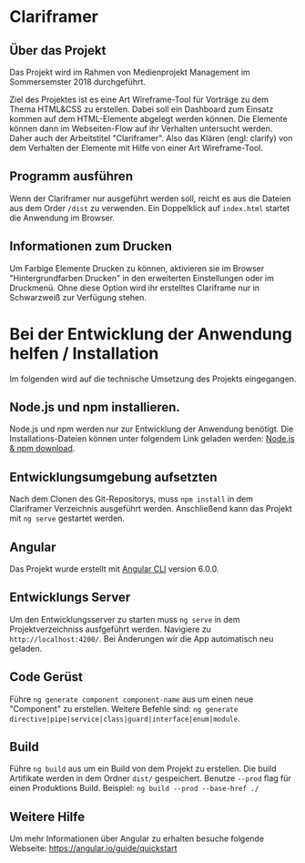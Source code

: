 # Clariframer

## Über das Projekt
Das Projekt wird im Rahmen von Medienprojekt Management im Sommersemster 2018 durchgeführt.

Ziel des Projektes ist es eine Art Wireframe-Tool für Vorträge zu dem Thema HTML&CSS zu erstellen.
Dabei soll ein Dashboard zum Einsatz kommen auf dem HTML-Elemente abgelegt werden können.
Die Elemente können dann im Webseiten-Flow auf ihr Verhalten untersucht werden.
Daher auch der Arbeitstitel "Clariframer". 
Also das Klären (engl: clarify) von dem Verhalten der Elemente mit Hilfe von einer Art Wireframe-Tool.

## Programm ausführen

Wenn der Clariframer nur ausgeführt werden soll, reicht es aus die Dateien aus dem Order `/dist` zu verwenden.
Ein Doppelklick auf `index.html` startet die Anwendung im Browser.

## Informationen zum Drucken

Um Farbige Elemente Drucken zu können, aktivieren sie im Browser "Hintergrundfarben Drucken"
in den erweiterten Einstellungen oder im Druckmenü. Ohne diese Option wird ihr erstelltes 
Clariframe nur in Schwarzweiß zur Verfügung stehen.

# Bei der Entwicklung der Anwendung helfen / Installation

Im folgenden wird auf die technische Umsetzung des Projekts eingegangen.

## Node.js und npm installieren.
Node.js und npm werden nur zur Entwicklung der Anwendung benötigt. Die Installations-Dateien können unter folgendem Link
geladen werden: [Node.js & npm download](https://nodejs.org/en/download/).

## Entwicklungsumgebung aufsetzten

Nach dem Clonen des Git-Repositorys, muss `npm install` in dem Clariframer Verzeichnis ausgeführt werden.
Anschließend kann das Projekt mit `ng serve` gestartet werden.

## Angular

Das Projekt wurde erstellt mit [Angular CLI](https://github.com/angular/angular-cli) version 6.0.0.

## Entwicklungs Server

Um den Entwicklungsserver zu starten muss `ng serve` in dem Projektverzeichniss ausfgeführt werden. Navigiere zu `http://localhost:4200/`. 
Bei Änderungen wir die App automatisch neu geladen.

## Code Gerüst

Führe `ng generate component component-name` aus um einen neue "Component" zu erstellen. 
Weitere Befehle sind: `ng generate directive|pipe|service|class|guard|interface|enum|module`.

## Build

Führe `ng build` aus um ein Build von dem Projekt zu erstellen. Die build Artifikate werden in dem Ordner `dist/` gespeichert. 
Benutze `--prod` flag für einen Produktions Build.
Beispiel: `ng build --prod --base-href ./`

## Weitere Hilfe

Um mehr Informationen über Angular zu erhalten besuche folgende Webseite:
https://angular.io/guide/quickstart
